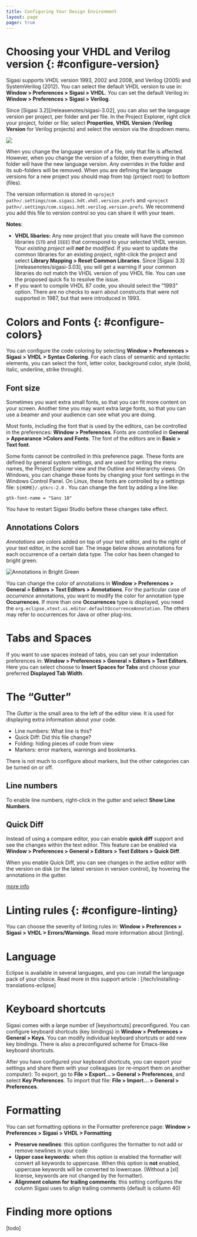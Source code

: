 ```yaml
---
title: Configuring Your Design Environment
layout: page 
pager: true
---
```


# Choosing your VHDL and Verilog version {: #configure-version}

Sigasi supports VHDL version 1993, 2002 and 2008, and Verilog (2005) and SystemVerilog (2012). You can select the default VHDL version to use in: **Window > Preferences > Sigasi > VHDL**. You can set the default Verilog in: **Window > Preferences > Sigasi > Verilog**. 

Since [Sigasi 3.2][/releasenotes/sigasi-3.02], you can also set the language version per project, per folder and per file. In the Project Explorer, right click your project, folder or file; select **Properties**, **VHDL Version** (**Verilog Version** for Verilog projects) and select the version via the dropdown menu. 

![](images/project_vhdl_version.png)

When you change the language version of a file, only that file is affected. However, when you change the version of a folder, then everything in that folder will have the new language version. Any overrides in the folder and its sub-folders will be removed. When you are defining the language versions for a new project you should map from top (project root) to bottom (files).

The version information is stored in `<project path>/.settings/com.sigasi.hdt.vhdl.version.prefs` and `<project path>/.settings/com.sigasi.hdt.verilog.version.prefs`. We recommend you add this file to version control so you can share it with your team.

**Notes**:

* **VHDL libaries:** Any new project that you create will have the common libraries (`STD` and `IEEE`) that correspond to your selected VHDL version. Your *existing project will **not** be modified*. If you want to update the common libraries for an existing project, right-click the project and select **Library Mapping > Reset Common Libraries**. Since [Sigasi 3.3][/releasenotes/sigasi-3.03], you will get a warning if your common libraries do not match the VHDL version of you VHDL file. You can use the proposed quick fix to resolve the issue.
* If you want to compile VHDL 87 code, you should select the “1993” option. There are no checks to warn about constructs that were not supported in 1987, but that were introduced in 1993.


# Colors and Fonts {: #configure-colors}

You can configure the code coloring by selecting **Window > Preferences > Sigasi > VHDL > Syntax Coloring**. For each class of semantic and syntactic elements, you can select the font, letter color, background color, style (bold, italic, underline, strike through).

## Font size

Sometimes you want extra small fonts, so that you can fit more content on your screen. Another time you
may want extra large fonts, so that you can use a beamer and your audience can see what you are doing.

Most fonts, including the font that is used by the editors, can be controlled in the preferences:
**Window > Preferences**. Fonts are controlled in **General > Appearance >Colors and Fonts**. The font of the editors are in **Basic > Text font**.

Some fonts cannot be controlled in this preference page. These fonts are defined by general system settings, and are used for writing the menu names, the Project Explorer view and the Outline and Hierarchy views. On
Windows, you can change these fonts by changing your font settings in the Windows Control Panel. On Linux, these fonts are controlled by a settings file: `${HOME}/.gtkrc-2.0` . You can change the font by adding
a line like:

`gtk-font-name = "Sans 10"`

You have to restart Sigasi Studio before these changes take effect.

## Annotations Colors

*Annotations* are colors added on top of your text editor, and to the right of your text editor, in the scroll bar. The image below shows annotations for each occurrence of a certain data type. The color has
been changed to bright green.

![Annotations in Bright Green](images/annotations-in-green.png "Annotations in Bright Green")

You can change the color of annotations in **Window > Preferences > General > Editors > Text Editors > Annotations**. For the particular case of *occurrence* annotations, you want to modify the color for
annotation type **Occurrences**. 
If more than one **Occurrences** type is displayed, you need the `org.eclipse.xtext.ui.editor.defaultOccurrenceAnnotation`. The others may refer to occurrences for Java or other plug-ins.

# Tabs and Spaces

If you want to use spaces instead of tabs, you can set your indentation preferences in: **Window > Preferences > General > Editors > Text Editors**. Here you can select choose to **Insert Spaces for Tabs** and choose your preferred **Displayed Tab Width**.

# The “Gutter”

The *Gutter* is the small area to the left of the editor view. It is used for displaying extra information about your code.

-   Line numbers: What line is this?
-   Quick Diff: Did this file change?
-   Folding: hiding pieces of code from view
-   Markers: error markers, warnings and bookmarks.

There is not much to configure about markers, but the other categories can be turned on or off.

## Line numbers

To enable line numbers, right-click in the gutter and select **Show Line Numbers**.

## Quick Diff

Instead of using a compare editor, you can enable **quick diff** support and see the changes within the text editor. This feature can be enabled via **Window > Preferences > General > Editors > Text Editors > Quick Diff**.

When you enable Quick Diff, you can see changes in the active editor with the version on disk (or the latest version in version control), by hovering the annotations in the gutter.

[more info](http://help.eclipse.org/neon/index.jsp?topic=%2Forg.eclipse.platform.doc.user%2Ftasks%2Ftasks-cvs-quickdiff.htm)

# Linting rules {: #configure-linting}

You can choose the severity of linting rules in: **Window > Preferences > Sigasi > VHDL > Errors/Warnings**.
Read more information about [linting].

# Language

Eclipse is available in several languages, and you can install the language pack of your choice. Read more in this support article : [/tech/installing-translations-eclipse]

# Keyboard shortcuts

Sigasi comes with a large number of [keyshortcuts] preconfigured. You can configure keyboard shortcuts (key bindings) in **Window > Preferences > General > Keys**. You can modify individual keyboard shortcuts or add new key bindings.
There is also a preconfigured scheme for Emacs-like keyboard shortcuts.

After you have configured your keyboard shortcuts, you can export your settings and share them with your colleagues (or re-import them on another computer):
To export, go to **File > Export… > General > Preferences**, and select **Key Preferences**. To import that file: **File > Import… > General > Preferences**.

# Formatting

You can set formatting options in the Formatter preference page:
**Window > Preferences > Sigasi > VHDL > Formatting**

-   **Preserve newlines**: this option configures the formatter to not add or remove newlines in your code
-   **Upper case keywords**: when this option is enabled the formatter will convert all keywords to uppercase. When this option is **not** enabled, uppercase keywords will be converted to lowercase. (Without a [xl] license, keywords are not changed by the formatter).
-   **Alignment column for trailing comments**: this setting configures the column Sigasi uses to align trailing comments (default is column 40)

# Finding more options
[todo]
